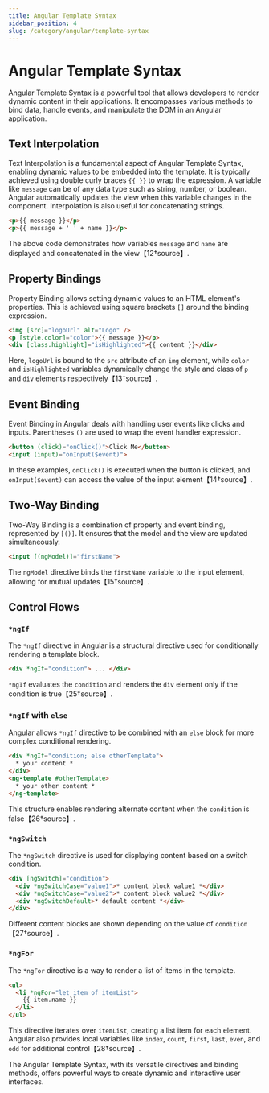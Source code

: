 ```yaml
--- 
title: Angular Template Syntax
sidebar_position: 4
slug: /category/angular/template-syntax
---
```



# Angular Template Syntax

Angular Template Syntax is a powerful tool that allows developers to render dynamic content in their applications. It encompasses various methods to bind data, handle events, and manipulate the DOM in an Angular application.

## Text Interpolation

Text Interpolation is a fundamental aspect of Angular Template Syntax, enabling dynamic values to be embedded into the template. It is typically achieved using double curly braces `{{ }}` to wrap the expression. A variable like `message` can be of any data type such as string, number, or boolean. Angular automatically updates the view when this variable changes in the component. Interpolation is also useful for concatenating strings.

```html
<p>{{ message }}</p>
<p>{{ message + ' ' + name }}</p>
```

The above code demonstrates how variables `message` and `name` are displayed and concatenated in the view【12†source】.

## Property Bindings

Property Binding allows setting dynamic values to an HTML element's properties. This is achieved using square brackets `[]` around the binding expression.

```html
<img [src]="logoUrl" alt="Logo" />
<p [style.color]="color">{{ message }}</p>
<div [class.highlight]="isHighlighted">{{ content }}</div>
```

Here, `logoUrl` is bound to the `src` attribute of an `img` element, while `color` and `isHighlighted` variables dynamically change the style and class of `p` and `div` elements respectively【13†source】.

## Event Binding

Event Binding in Angular deals with handling user events like clicks and inputs. Parentheses `()` are used to wrap the event handler expression.

```html
<button (click)="onClick()">Click Me</button>
<input (input)="onInput($event)">
```

In these examples, `onClick()` is executed when the button is clicked, and `onInput($event)` can access the value of the input element【14†source】.

## Two-Way Binding

Two-Way Binding is a combination of property and event binding, represented by `[()]`. It ensures that the model and the view are updated simultaneously.

```html
<input [(ngModel)]="firstName">
```

The `ngModel` directive binds the `firstName` variable to the input element, allowing for mutual updates【15†source】.

## Control Flows

### `*ngIf`

The `*ngIf` directive in Angular is a structural directive used for conditionally rendering a template block.

```html
<div *ngIf="condition"> ... </div>
```

`*ngIf` evaluates the `condition` and renders the `div` element only if the condition is true【25†source】.

### `*ngIf` with `else`

Angular allows `*ngIf` directive to be combined with an `else` block for more complex conditional rendering.

```html
<div *ngIf="condition; else otherTemplate">
  * your content *
</div>
<ng-template #otherTemplate>
  * your other content *
</ng-template>
```

This structure enables rendering alternate content when the `condition` is false【26†source】.

### `*ngSwitch`

The `*ngSwitch` directive is used for displaying content based on a switch condition.

```html
<div [ngSwitch]="condition">
  <div *ngSwitchCase="value1">* content block value1 *</div>
  <div *ngSwitchCase="value2">* content block value2 *</div>
  <div *ngSwitchDefault>* default content *</div>
</div>
```

Different content blocks are shown depending on the value of `condition`【27†source】.

### `*ngFor`

The `*ngFor` directive is a way to render a list of items in the template.

```html
<ul>
  <li *ngFor="let item of itemList">
    {{ item.name }}
  </li>
</ul>
```

This directive iterates over `itemList`, creating a list item for each element. Angular also provides local variables like `index`, `count`, `first`, `last`, `even`, and `odd` for additional control【28†source】.

The Angular Template Syntax, with its versatile directives and binding methods, offers powerful ways to create dynamic and interactive user interfaces.